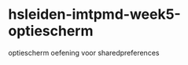 hsleiden-imtpmd-week5-optiescherm
=================================

optiescherm oefening voor sharedpreferences